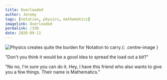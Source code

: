```yaml
---
title: Overloaded
author: Jeremy
tags: [notation, physics, mathematics]
imagelink: Overloaded
permalink: /330
date: 2020-09-11
---
```


![Physics creates quite the burden for Notation to carry.](https://res.cloudinary.com/dh3hm8pb7/image/upload/c_scale,q_auto:best/v1535842782/Handwaving/Published/Overloaded.png){: .centre-image }

"Don't you think it would be a good idea to spread the load out a bit?"

"No no, I'm sure you can do it. Hey, I have this friend who also wants to give you a few things. Their name is Mathematics."
